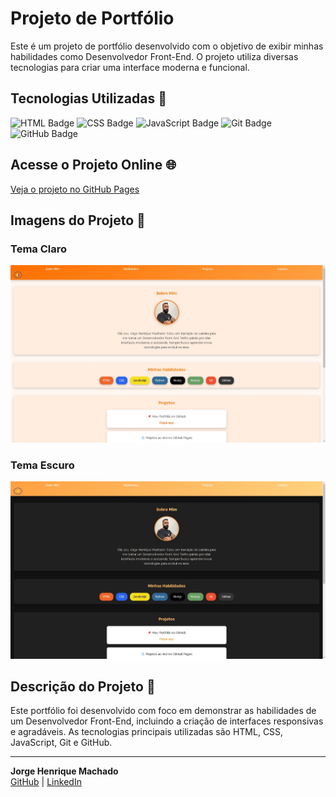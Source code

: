 # Projeto de Portfólio

Este é um projeto de portfólio desenvolvido com o objetivo de exibir minhas habilidades como Desenvolvedor Front-End. O projeto utiliza diversas tecnologias para criar uma interface moderna e funcional.

## Tecnologias Utilizadas 🚀

![HTML Badge](https://img.shields.io/badge/HTML-5-orange)
![CSS Badge](https://img.shields.io/badge/CSS-3-blue)
![JavaScript Badge](https://img.shields.io/badge/JavaScript-ES6-yellow)
![Git Badge](https://img.shields.io/badge/Git-black)
![GitHub Badge](https://img.shields.io/badge/GitHub-black)

## Acesse o Projeto Online 🌐

[Veja o projeto no GitHub Pages](https://machadojorgeh.github.io/Projeto-Portifolio/)

## Imagens do Projeto 📸

### Tema Claro

![image](PortifolioTemaClaro.jpg)

### Tema Escuro

![image](PortifolioTemaEscuro.jpg)

## Descrição do Projeto 📝

Este portfólio foi desenvolvido com foco em demonstrar as habilidades de um Desenvolvedor Front-End, incluindo a criação de interfaces responsivas e agradáveis. As tecnologias principais utilizadas são HTML, CSS, JavaScript, Git e GitHub.

---

**Jorge Henrique Machado**  
[GitHub](https://github.com/MachadoJorgeH) | [LinkedIn](https://www.linkedin.com/in/jorge-henrique-machado/)
